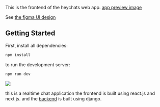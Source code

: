 This is the frontend of the heychats web app. [app preview image](https://raw.githubusercontent.com/CodeStatute/heychats-frontend/main/public/heychats-preview.png) 

See [the figma UI design](https://www.figma.com/file/oxGnZmWWayt2Rn9pfbyTky/heychats?type=design&node-id=4-8)  

## Getting Started

First, install all dependencies:

```bash
npm install
```

to run the development server:
```bash
npm run dev
```

![](./public/heychats-preview.svg)

this is a realtime chat application the frontend is built using react.js and next.js.
and the [backend](https://github.com/CodeStatute/heychats_backend) is built using django.